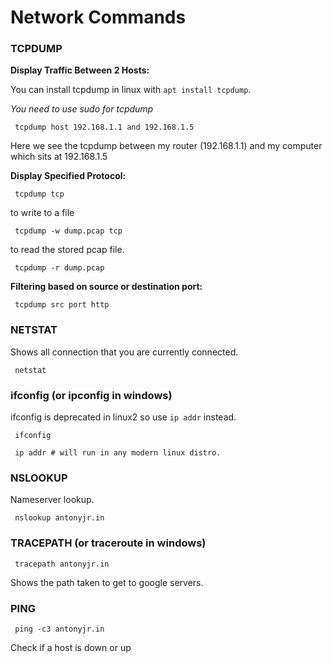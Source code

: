 # Network Commands

### TCPDUMP

**Display Traffic Between 2 Hosts:**

You can install tcpdump in linux with ```apt install tcpdump```.


*You need to use sudo for tcpdump*

```
 tcpdump host 192.168.1.1 and 192.168.1.5
```

Here we see the tcpdump between my router (192.168.1.1) and my computer which sits
at 192.168.1.5



**Display Specified Protocol:**

```
 tcpdump tcp
```

to write to a file

```
 tcpdump -w dump.pcap tcp
```

to read the stored pcap file.

```
 tcpdump -r dump.pcap
```

**Filtering based on source or destination port:**

```
 tcpdump src port http
```

### NETSTAT

Shows all connection that you are currently connected.

```
 netstat
```

### ifconfig (or ipconfig in windows)

ifconfig is deprecated in linux2 so use ```ip addr``` instead.

```
 ifconfig
``` 

```
 ip addr # will run in any modern linux distro.
```

### NSLOOKUP

Nameserver lookup.

```
 nslookup antonyjr.in
```

### TRACEPATH (or traceroute in windows)

```
 tracepath antonyjr.in
```

Shows the path taken to get to google servers.


### PING

```
 ping -c3 antonyjr.in
```

Check if a host is down or up


